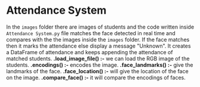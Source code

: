 # Attendance System
In the `images` folder there are images of students and the code written inside `Attendance System.py` file matches the face detected in real time and compares with the the images inside the `images` folder. If the face matches then it marks the attendance else display a message "Unknown". It creates a DataFrame of attendance and keeps appending the attendance of matched students. 
**.load_image_file() :-** we can load the RGB image of the students.
**.encodings() :-**  encodes the image.
**.face_landmarks() :-** give the landmarks of the face.
**.face_location() :-** will give the location of the face on the image.
**.compare_face() :-** it will compare the encodings of faces.
